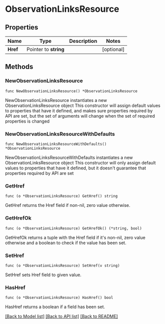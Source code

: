 # ObservationLinksResource

## Properties

Name | Type | Description | Notes
------------ | ------------- | ------------- | -------------
**Href** | Pointer to **string** |  | [optional] 

## Methods

### NewObservationLinksResource

`func NewObservationLinksResource() *ObservationLinksResource`

NewObservationLinksResource instantiates a new ObservationLinksResource object
This constructor will assign default values to properties that have it defined,
and makes sure properties required by API are set, but the set of arguments
will change when the set of required properties is changed

### NewObservationLinksResourceWithDefaults

`func NewObservationLinksResourceWithDefaults() *ObservationLinksResource`

NewObservationLinksResourceWithDefaults instantiates a new ObservationLinksResource object
This constructor will only assign default values to properties that have it defined,
but it doesn't guarantee that properties required by API are set

### GetHref

`func (o *ObservationLinksResource) GetHref() string`

GetHref returns the Href field if non-nil, zero value otherwise.

### GetHrefOk

`func (o *ObservationLinksResource) GetHrefOk() (*string, bool)`

GetHrefOk returns a tuple with the Href field if it's non-nil, zero value otherwise
and a boolean to check if the value has been set.

### SetHref

`func (o *ObservationLinksResource) SetHref(v string)`

SetHref sets Href field to given value.

### HasHref

`func (o *ObservationLinksResource) HasHref() bool`

HasHref returns a boolean if a field has been set.


[[Back to Model list]](../README.md#documentation-for-models) [[Back to API list]](../README.md#documentation-for-api-endpoints) [[Back to README]](../README.md)


